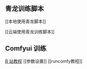 ## 青龙训练脚本
[[本地使用青龙脚本]]

[[云端使用青龙训练脚本]]
## Comfyui 训练
[B 站教程](https://www.bilibili.com/video/BV1V6HfeTEkE/?spm_id_from=333.337.search-card.all.click&vd_source=81223299ca5d449a34daaab3e1102d1d)
[[参数设置]]
[[runcomfy教程]]